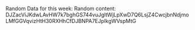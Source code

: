 Random Data for this week: Random content: DJZacViJKdwLAvHW7k7bghGS744vuJgltWjLpXwD7Q6LsjZ4CwcjbnNdjmoLMfGGVqvizHtH30RXHhCfDJBNPA7EJpIkgWVspMtG
